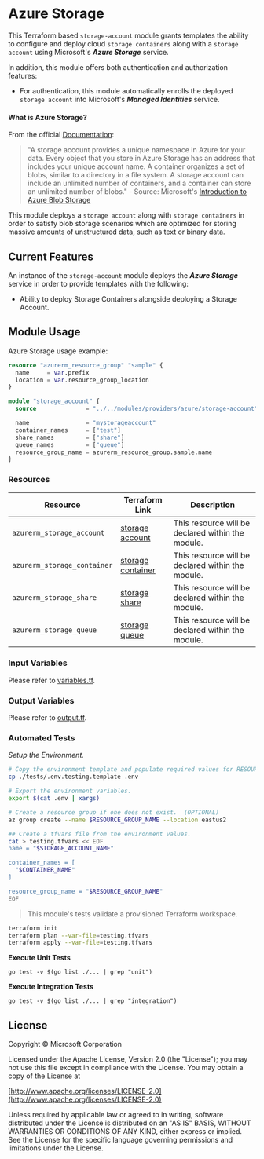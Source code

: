 # Azure Storage

This Terraform based `storage-account` module grants templates the ability to configure and deploy cloud `storage containers` along with a `storage account` using Microsoft's _**Azure Storage**_ service.

In addition, this module offers both authentication and authorization features:

- For authentication, this module automatically enrolls the deployed `storage account` into Microsoft's _**Managed Identities**_ service.


#### What is Azure Storage?

From the official [Documentation](https://docs.microsoft.com/en-us/azure/storage/common/storage-introduction):

> "A storage account provides a unique namespace in Azure for your data. Every object that you store in Azure Storage has an address that includes your unique account name. A container organizes a set of blobs, similar to a directory in a file system. A storage account can include an unlimited number of containers, and a container can store an unlimited number of blobs." - Source: Microsoft's [Introduction to Azure Blob Storage](https://docs.microsoft.com/en-us/azure/storage/blobs/storage-blobs-introduction)

This module deploys a `storage account` along with `storage containers` in order to satisfy blob storage scenarios which are optimized for storing massive amounts of unstructured data, such as text or binary data.

## Current Features

An instance of the `storage-account` module deploys the _**Azure Storage**_ service in order to provide templates with the following:

- Ability to deploy Storage Containers alongside deploying a Storage Account.


## Module Usage

Azure Storage usage example:

```terraform
resource "azurerm_resource_group" "sample" {
  name     = var.prefix
  location = var.resource_group_location
}

module "storage_account" {
  source              = "../../modules/providers/azure/storage-account"

  name                = "mystorageaccount"
  container_names     = ["test"]
  share_names         = ["share"]
  queue_names         = ["queue"]
  resource_group_name = azurerm_resource_group.sample.name
}
```

### Resources

| Resource | Terraform Link | Description |
|---|---|---|
| `azurerm_storage_account` | [storage account](https://www.terraform.io/docs/providers/azurerm/r/storage_account.html) | This resource will be declared within the module. |
| `azurerm_storage_container` | [storage container](https://www.terraform.io/docs/providers/azurerm/r/storage_container.html) | This resource will be declared within the module. |
| `azurerm_storage_share` | [storage share](https://www.terraform.io/docs/providers/azurerm/r/storage_share.html) | This resource will be declared within the module. |
| `azurerm_storage_queue` | [storage queue](https://www.terraform.io/docs/providers/azurerm/r/storage_queue.html) | This resource will be declared within the module. |

### Input Variables

Please refer to [variables.tf](./variables.tf).

### Output Variables

Please refer to [output.tf](./output.tf).

### Automated Tests


_Setup the Environment._
```bash
# Copy the environment template and populate required values for RESOURCE_GROUP_NAME STORAGE_ACCOUNT_NAME and CONTAINER_NAME in .env
cp ./tests/.env.testing.template .env

# Export the environment variables.
export $(cat .env | xargs)

# Create a resource group if one does not exist.  (OPTIONAL)
az group create --name $RESOURCE_GROUP_NAME --location eastus2

## Create a tfvars file from the environment values.
cat > testing.tfvars << EOF
name = "$STORAGE_ACCOUNT_NAME"

container_names = [
  "$CONTAINER_NAME"
]

resource_group_name = "$RESOURCE_GROUP_NAME"
EOF
```

>This module's tests validate a provisioned Terraform workspace.

```bash
terraform init
terraform plan --var-file=testing.tfvars
terraform apply --var-file=testing.tfvars
```

__Execute Unit Tests__

`go test -v $(go list ./... | grep "unit")`

__Execute Integration Tests__

`go test -v $(go list ./... | grep "integration")`



## License
Copyright © Microsoft Corporation

Licensed under the Apache License, Version 2.0 (the "License");
you may not use this file except in compliance with the License.
You may obtain a copy of the License at 

[http://www.apache.org/licenses/LICENSE-2.0](http://www.apache.org/licenses/LICENSE-2.0)

Unless required by applicable law or agreed to in writing, software
distributed under the License is distributed on an "AS IS" BASIS,
WITHOUT WARRANTIES OR CONDITIONS OF ANY KIND, either express or implied.
See the License for the specific language governing permissions and
limitations under the License.